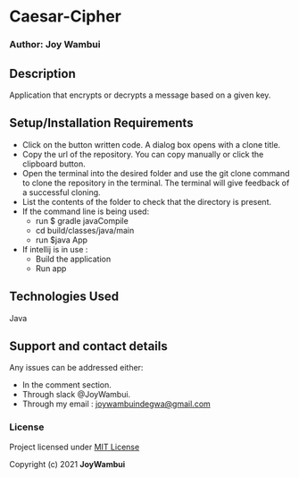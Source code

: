 # Caesar-Cipher
### Author:  **Joy Wambui**
## Description
Application that encrypts or decrypts a message based on a given key.
## Setup/Installation Requirements
* Click on the button written code. A dialog box opens with a clone title.
* Copy the url of the repository. You can copy manually or click the clipboard button.
* Open the terminal into the desired folder and use the git clone command to clone the repository in the terminal. The terminal will give feedback of a successful cloning.
* List the contents of the folder to check that the directory is present.
* If the command line is being used:
    * run $ gradle javaCompile
    * cd build/classes/java/main
    * run $java App
* If intellij is in use :
    * Build the application
    * Run app
## Technologies Used
Java
## Support and contact details
Any issues can be addressed either:
* In the comment section.
* Through slack @JoyWambui.
* Through my email : joywambuindegwa@gmail.com
### License
 Project licensed under [MIT License](https://github.com/JoyWambui/Caesar-Cipher/blob/master/LICENSE)

 Copyright (c) 2021 **JoyWambui**
